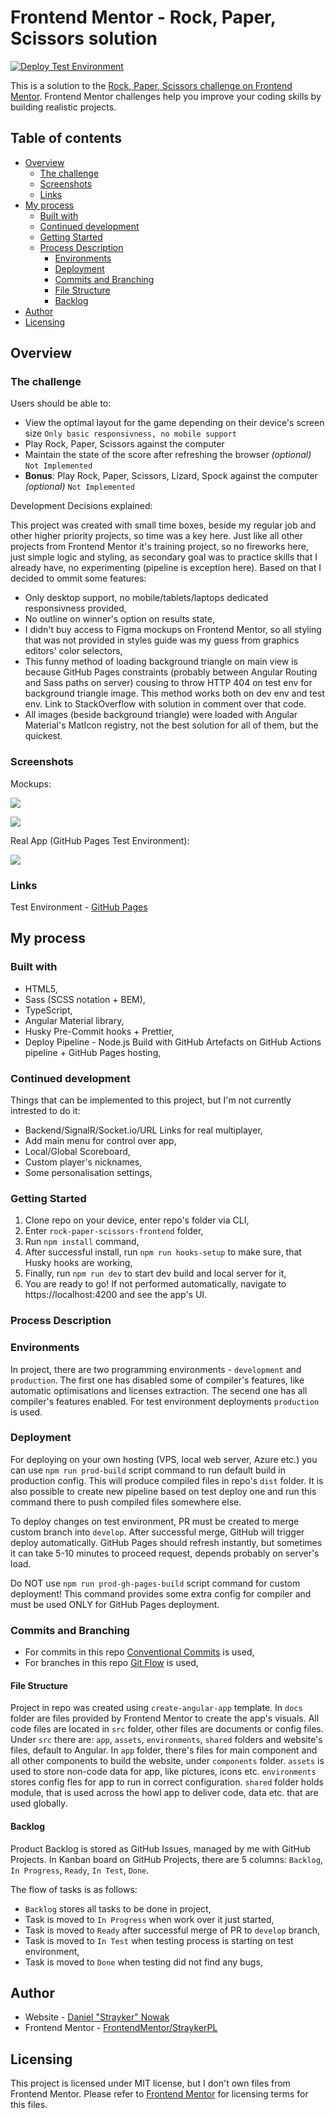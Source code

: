 # Frontend Mentor - Rock, Paper, Scissors solution

[![Deploy Test Environment](https://github.com/StraykerPL/RockPaperScissors/actions/workflows/main.yml/badge.svg?branch=develop)](https://github.com/StraykerPL/RockPaperScissors/actions/workflows/main.yml)

This is a solution to the [Rock, Paper, Scissors challenge on Frontend Mentor](https://www.frontendmentor.io/challenges/rock-paper-scissors-game-pTgwgvgH). Frontend Mentor challenges help you improve your coding skills by building realistic projects. 

## Table of contents

- [Overview](#overview)
  - [The challenge](#the-challenge)
  - [Screenshots](#screenshots)
  - [Links](#links)
- [My process](#my-process)
  - [Built with](#built-with)
  - [Continued development](#continued-development)
  - [Getting Started](#getting-started)
  - [Process Description](#process-description)
    - [Environments](#environments)
    - [Deployment](#deployment)
    - [Commits and Branching](#commits-and-branching)
    - [File Structure](#file-structure)
    - [Backlog](#backlog)
- [Author](#author)
- [Licensing](#licensing)

## Overview

### The challenge

Users should be able to:

- View the optimal layout for the game depending on their device's screen size `Only basic responsivness, no mobile support`
- Play Rock, Paper, Scissors against the computer
- Maintain the state of the score after refreshing the browser _(optional)_ `Not Implemented`
- **Bonus**: Play Rock, Paper, Scissors, Lizard, Spock against the computer _(optional)_ `Not Implemented`

Development Decisions explained:

This project was created with small time boxes, beside my regular job and other higher priority projects, so time was a key here. Just like all other projects from Frontend Mentor it's training project, so no fireworks here, just simple logic and styling, as secondary goal was to practice skills that I already have, no experimenting (pipeline is exception here). Based on that I decided to ommit some features:

- Only desktop support, no mobile/tablets/laptops dedicated responsivness provided,
- No outline on winner's option on results state,
- I didn't buy access to Figma mockups on Frontend Mentor, so all styling that was not provided in styles guide was my guess from graphics editors' color selectors,
- This funny method of loading background triangle on main view is because GitHub Pages constraints (probably between Angular Routing and Sass paths on server) cousing to throw HTTP 404 on test env for background triangle image. This method works both on dev env and test env. Link to StackOverflow with solution in comment over that code.
- All images (beside background triangle) were loaded with Angular Material's MatIcon registry, not the best solution for all of them, but the quickest.

### Screenshots

Mockups:

![](./docs/design/desktop-preview.jpg)

![](./docs/design/original/desktop-step-1.jpg)

Real App (GitHub Pages Test Environment):

![](./docs/main-view.png)

### Links

Test Environment - [GitHub Pages](https://straykerpl.github.io/RockPaperScissors/)

## My process

### Built with

- HTML5,
- Sass (SCSS notation + BEM),
- TypeScript,
- Angular Material library,
- Husky Pre-Commit hooks + Prettier,
- Deploy Pipeline - Node.js Build with GitHub Artefacts on GitHub Actions pipeline + GitHub Pages hosting,

### Continued development

Things that can be implemented to this project, but I'm not currently intrested to do it:

- Backend/SignalR/Socket.io/URL Links for real multiplayer,
- Add main menu for control over app,
- Local/Global Scoreboard,
- Custom player's nicknames,
- Some personalisation settings,

### Getting Started

1. Clone repo on your device, enter repo's folder via CLI,
2. Enter `rock-paper-scissors-frontend` folder,
3. Run `npm install` command,
4. After successful install, run `npm run hooks-setup` to make sure, that Husky hooks are working,
5. Finally, run `npm run dev` to start dev build and local server for it,
6. You are ready to go! If not performed automatically, navigate to https://localhost:4200 and see the app's UI.

### Process Description

### Environments

In project, there are two programming environments - `development` and `production`. The first one has disabled some of compiler's features, like automatic optimisations and licenses extraction. The secend one has all compiler's features enabled. For test environment deployments `production` is used.

### Deployment

For deploying on your own hosting (VPS, local web server, Azure etc.) you can use `npm run prod-build` script command to run default build in production config. This will produce compiled files in repo's `dist` folder. It is also possible to create new pipeline based on test deploy one and run this command there to push compiled files somewhere else.

To deploy changes on test environment, PR must be created to merge custom branch into `develop`. After successful merge, GitHub will trigger deploy automatically. GitHub Pages should refresh instantly, but sometimes it can take 5-10 minutes to proceed request, depends probably on server's load.

Do NOT use `npm run prod-gh-pages-build` script command for custom deployment! This command provides some extra config for compiler and must be used ONLY for GitHub Pages deployment.

### Commits and Branching

- For commits in this repo [Conventional Commits](https://www.conventionalcommits.org/en/v1.0.0/) is used,
- For branches in this repo [Git Flow](https://www.atlassian.com/git/tutorials/comparing-workflows/gitflow-workflow) is used,

#### File Structure

Project in repo was created using `create-angular-app` template. In `docs` folder are files provided by Frontend Mentor to create the app's visuals. All code files are located in `src` folder, other files are documents or config files. Under `src` there are: `app`, `assets`, `environments`, `shared` folders and website's files, default to Angular. In `app` folder, there's files for main component and all other components to build the website, under `components` folder. `assets` is used to store non-code data for app, like pictures, icons etc. `environments` stores config fles for app to run in correct configuration. `shared` folder holds module, that is used across the howl app to deliver code, data etc. that are used globally.

#### Backlog

Product Backlog is stored as GitHub Issues, managed by me with GitHub Projects. In Kanban board on GitHub Projects, there are 5 columns: `Backlog`, `In Progress`, `Ready`, `In Test`, `Done`.

The flow of tasks is as follows:
- `Backlog` stores all tasks to be done in project,
- Task is moved to `In Progress` when work over it just started,
- Task is moved to `Ready` after successful merge of PR to `develop` branch,
- Task is moved to `In Test` when testing process is starting on test environment,
- Task is moved to `Done` when testing did not find any bugs,

## Author

- Website - [Daniel "Strayker" Nowak](https://straykerpl.github.io)
- Frontend Mentor - [FrontendMentor/StraykerPL](https://www.frontendmentor.io/profile/StraykerPL)

## Licensing

This project is licensed under MIT license, but I don't own files from Frontend Mentor. Please refer to [Frontend Mentor](https://www.frontendmentor.io/license) for licensing terms for this files.